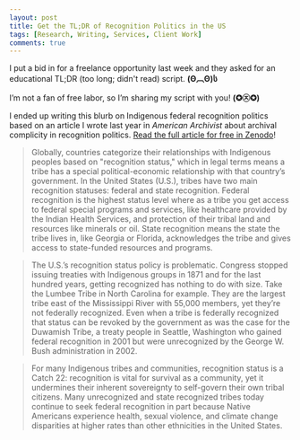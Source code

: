 ```yaml
---
layout: post
title: Get the TL;DR of Recognition Politics in the US
tags: [Research, Writing, Services, Client Work]
comments: true
---
```

I put a bid in for a freelance opportunity last week and they asked for an educational TL;DR (too long; didn't read) script. **(Θ︹Θ)ს**

I’m not a fan of free labor, so I’m sharing my script with you! **(✪㉨✪)**

I ended up writing this blurb on Indigenous federal recognition politics based on an article I wrote last year in *American Archivist* about archival complicity in recognition politics. [Read the full article for free in Zenodo](https://zenodo.org/records/10493214)!

>Globally, countries categorize their relationships with Indigenous peoples based on "recognition status," which in legal terms means a tribe has a special political-economic relationship with that country’s government. In the United States (U.S.), tribes have two main recognition statuses: federal and state recognition. Federal recognition is the highest status level where as a tribe you get access to federal special programs and services, like healthcare provided by the Indian Health Services, and protection of their tribal land and resources like minerals or oil. State recognition means the state the tribe lives in, like Georgia or Florida, acknowledges the tribe and gives access to state-funded resources and programs. 

>The U.S.’s recognition status policy is problematic. Congress stopped issuing treaties with Indigenous groups in 1871 and for the last hundred years, getting recognized has nothing to do with size. Take the Lumbee Tribe in North Carolina for example. They are the largest tribe east of the Mississippi River with 55,000 members, yet they’re not federally recognized. Even when a tribe is federally recognized that status can be revoked by the government as was the case for the Duwamish Tribe, a treaty people in Seattle, Washington who gained federal recognition in 2001 but were unrecognized by the George W. Bush administration in 2002. 

>For many Indigenous tribes and communities, recognition status is a Catch 22: recognition is vital for survival as a community, yet it undermines their inherent sovereignty to self-govern their own tribal citizens. Many unrecognized and state recognized tribes today continue to seek federal recognition in part because Native Americans experience health, sexual violence, and climate change disparities at higher rates than other ethnicities in the United States. 
>



